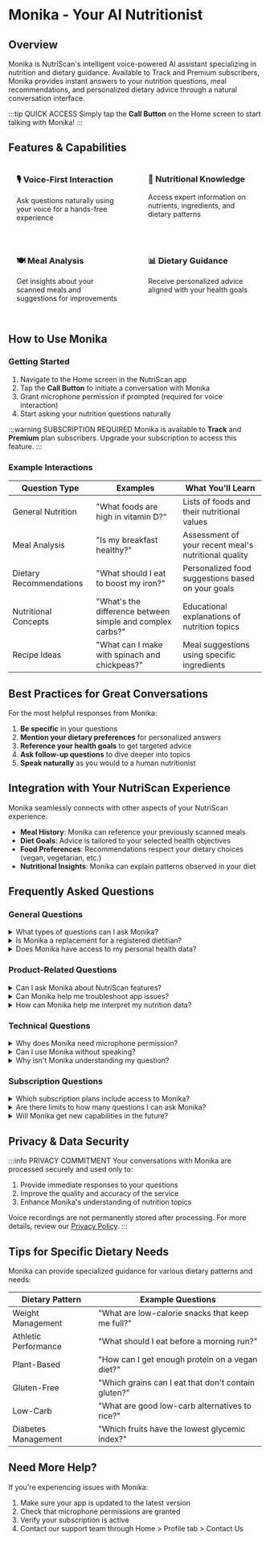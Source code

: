 # Monika - Your AI Nutritionist

## Overview

Monika is NutriScan's intelligent voice-powered AI assistant specializing in nutrition and dietary guidance. Available to Track and Premium subscribers, Monika provides instant answers to your nutrition questions, meal recommendations, and personalized dietary advice through a natural conversation interface.

:::tip QUICK ACCESS
Simply tap the **Call Button** on the Home screen to start talking with Monika!
:::

## Features & Capabilities

<div class="feature-container">
  <div class="feature-item">
    <h3>🎙️ Voice-First Interaction</h3>
    <p>Ask questions naturally using your voice for a hands-free experience</p>
  </div>
  <div class="feature-item">
    <h3>🧠 Nutritional Knowledge</h3>
    <p>Access expert information on nutrients, ingredients, and dietary patterns</p>
  </div>
  <div class="feature-item">
    <h3>🍽️ Meal Analysis</h3>
    <p>Get insights about your scanned meals and suggestions for improvements</p>
  </div>
  <div class="feature-item">
    <h3>📊 Dietary Guidance</h3>
    <p>Receive personalized advice aligned with your health goals</p>
  </div>
</div>

<style>
.feature-container {
  display: grid;
  grid-template-columns: repeat(auto-fit, minmax(240px, 1fr));
  gap: 20px;
  margin: 24px 0;
}
.feature-item {
  background-color: var(--vp-c-bg-soft);
  border-radius: 8px;
  padding: 16px;
}
.feature-item h3 {
  margin-top: 0;
  color: var(--vp-c-brand-1);
}
</style>

## How to Use Monika

### Getting Started

1. Navigate to the Home screen in the NutriScan app
2. Tap the **Call Button** to initiate a conversation with Monika
3. Grant microphone permission if prompted (required for voice interaction)
4. Start asking your nutrition questions naturally

:::warning SUBSCRIPTION REQUIRED
Monika is available to **Track** and **Premium** plan subscribers. Upgrade your subscription to access this feature.
:::

### Example Interactions

| Question Type | Examples | What You'll Learn |
|---------------|----------|------------------|
| General Nutrition | "What foods are high in vitamin D?" | Lists of foods and their nutritional values |
| Meal Analysis | "Is my breakfast healthy?" | Assessment of your recent meal's nutritional quality |
| Dietary Recommendations | "What should I eat to boost my iron?" | Personalized food suggestions based on your goals |
| Nutritional Concepts | "What's the difference between simple and complex carbs?" | Educational explanations of nutrition topics |
| Recipe Ideas | "What can I make with spinach and chickpeas?" | Meal suggestions using specific ingredients |

## Best Practices for Great Conversations

For the most helpful responses from Monika:

1. **Be specific** in your questions
2. **Mention your dietary preferences** for personalized answers
3. **Reference your health goals** to get targeted advice 
4. **Ask follow-up questions** to dive deeper into topics
5. **Speak naturally** as you would to a human nutritionist

## Integration with Your NutriScan Experience

Monika seamlessly connects with other aspects of your NutriScan experience:

- **Meal History**: Monika can reference your previously scanned meals
- **Diet Goals**: Advice is tailored to your selected health objectives
- **Food Preferences**: Recommendations respect your dietary choices (vegan, vegetarian, etc.)
- **Nutritional Insights**: Monika can explain patterns observed in your diet

## Frequently Asked Questions

### General Questions

<details>
<summary>What types of questions can I ask Monika?</summary>

You can ask Monika about:
- Nutritional information for specific foods
- Advice on meeting dietary goals
- Analysis of your meal choices
- Guidance for specific health conditions
- Recipe and diet planning suggestions
- General nutrition education and concepts
- Comparisons between different foods
- Explanations of nutritional terms and metrics

Feel free to ask about any nutrition-related topic as you would with a human nutritionist.
</details>

<details>
<summary>Is Monika a replacement for a registered dietitian?</summary>

No. While Monika provides evidence-based nutritional information, she is not a substitute for personalized medical advice from healthcare professionals. For medical conditions requiring dietary management (such as diabetes, kidney disease, or food allergies), please consult with a registered dietitian or your healthcare provider.
</details>

<details>
<summary>Does Monika have access to my personal health data?</summary>

Monika has access to the dietary information you've shared with NutriScan, including:
- Your food preferences
- Your stated health goals
- Your meal history
- Any dietary restrictions you've specified

This information helps Monika provide personalized advice. However, she doesn't have access to your medical records or data from other health services.
</details>

### Product-Related Questions

<details>
<summary>Can I ask Monika about NutriScan features?</summary>

Yes! Monika can help you understand and get the most out of NutriScan. You can ask questions like:
- "How do I create a diet plan in the app?"
- "What's the difference between Track and Premium plans?"
- "How can I share my meal timeline with friends?"
- "How do I use the Copy to Today feature?"
- "Can you explain what NutriScore means?"
- "How do I invite friends to get free Premium time?"

Monika can provide step-by-step guidance on using app features and explain how to get the most value from your subscription.
</details>

<details>
<summary>Can Monika help me troubleshoot app issues?</summary>

Monika can provide basic troubleshooting for common issues, such as:
- Meal scanning problems
- Understanding error messages
- Guidance on required permissions
- Subscription activation issues
- Feature availability questions

For complex technical problems, Monika will direct you to contact our support team through the appropriate channels for personalized assistance.
</details>

<details>
<summary>How can Monika help me interpret my nutrition data?</summary>

Monika excels at helping you understand your nutritional patterns and insights from the app:
- "Can you explain my nutrition trends from last week?"
- "Are my protein levels adequate based on my scanned meals?"
- "What does the red color on my carbohydrates chart mean?"
- "How close am I to meeting my daily nutrition targets?"
- "What improvements have I made in my diet this month?"

Using your historical meal data, Monika can provide personalized insights and recommendations to help you achieve your health goals.
</details>

### Technical Questions

<details>
<summary>Why does Monika need microphone permission?</summary>

Microphone access is required to enable voice interaction with Monika. Your voice input is processed to convert speech to text, allowing Monika to understand and respond to your questions. You can revoke this permission at any time through your device settings, but voice interaction will not be available without it.
</details>

<details>
<summary>Can I use Monika without speaking?</summary>

While Monika is primarily designed for voice interaction, we're developing a text input option for future updates. Currently, voice interaction provides the most natural and comprehensive experience.
</details>

<details>
<summary>Why isn't Monika understanding my question?</summary>

If Monika is having trouble understanding you:
1. Speak clearly and at a moderate pace
2. Reduce background noise if possible
3. Rephrase your question using different words
4. Be more specific about what you're asking
5. Check your microphone settings and permissions

The voice recognition system works best with clear audio input and may struggle with certain accents or specialized terminology.
</details>

### Subscription Questions

<details>
<summary>Which subscription plans include access to Monika?</summary>

Monika is available to both **Track** and **Premium** plan subscribers. Free plan users do not have access to Monika and will be prompted to upgrade when attempting to use this feature.
</details>

<details>
<summary>Are there limits to how many questions I can ask Monika?</summary>

There are no specific limits to the number of questions you can ask Monika within your subscription period. However, to ensure service quality for all users, very excessive usage may be subject to fair use limitations.
</details>

<details>
<summary>Will Monika get new capabilities in the future?</summary>

Yes! We're constantly improving Monika's knowledge base and capabilities. Future updates may include:
- Integration with more dietary patterns and specialized diets
- Enhanced diet planning functionality
- More detailed nutritional analyses
- Support for additional languages
- Text-based interaction options
</details>

## Privacy & Data Security

:::info PRIVACY COMMITMENT
Your conversations with Monika are processed securely and used only to:
1. Provide immediate responses to your questions
2. Improve the quality and accuracy of the service
3. Enhance Monika's understanding of nutrition topics

Voice recordings are not permanently stored after processing. For more details, review our [Privacy Policy](https://nutriscan.app/privacy).
:::

## Tips for Specific Dietary Needs

Monika can provide specialized guidance for various dietary patterns and needs:

| Dietary Pattern | Example Questions |
|-----------------|-------------------|
| Weight Management | "What are low-calorie snacks that keep me full?" |
| Athletic Performance | "What should I eat before a morning run?" |
| Plant-Based | "How can I get enough protein on a vegan diet?" |
| Gluten-Free | "Which grains can I eat that don't contain gluten?" |
| Low-Carb | "What are good low-carb alternatives to rice?" |
| Diabetes Management | "Which fruits have the lowest glycemic index?" |

## Need More Help?

If you're experiencing issues with Monika:

1. Make sure your app is updated to the latest version
2. Check that microphone permissions are granted
3. Verify your subscription is active
4. Contact our support team through Home > Profile tab > Contact Us